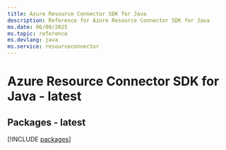 ```yaml
---
title: Azure Resource Connector SDK for Java
description: Reference for Azure Resource Connector SDK for Java
ms.date: 06/09/2025
ms.topic: reference
ms.devlang: java
ms.service: resourceconnector
---
```

# Azure Resource Connector SDK for Java - latest
## Packages - latest
[!INCLUDE [packages](resource-connector-index.md)]